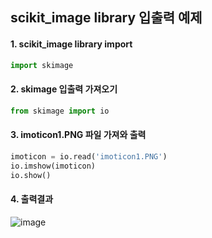## scikit_image library 입출력 예제

#### 1. scikit_image library import
```python
import skimage
```

#### 2. skimage 입출력 가져오기
```python
from skimage import io
```
#### 3. imoticon1.PNG 파일 가져와 출력
```python
imoticon = io.read('imoticon1.PNG')
io.imshow(imoticon)
io.show()
```

#### 4. 출력결과
![image](https://user-images.githubusercontent.com/44049699/174932558-007f7a72-bfd8-4220-a7f0-7db0af35b570.png)
